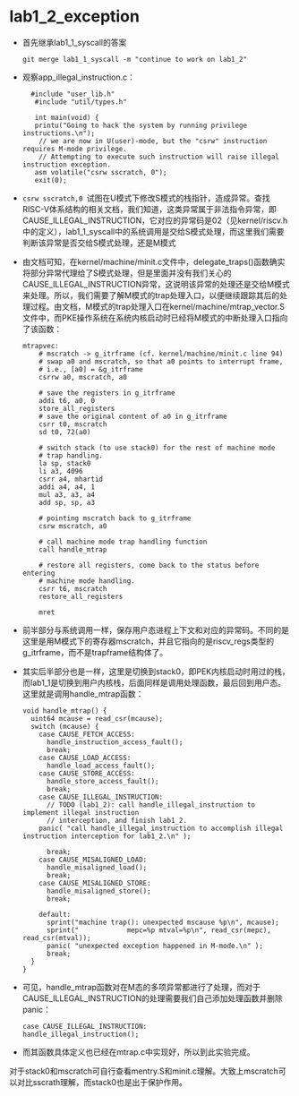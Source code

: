 # lab1_2_exception

- 首先继承lab1_1_syscall的答案

  ```
  git merge lab1_1_syscall -m "continue to work on lab1_2"
  ```

- 观察app_illegal_instruction.c：

  ```
    #include "user_lib.h"
     #include "util/types.h"
    
     int main(void) {
     printu("Going to hack the system by running privilege instructions.\n");
      // we are now in U(user)-mode, but the "csrw" instruction requires M-mode privilege.
      // Attempting to execute such instruction will raise illegal instruction exception.
     asm volatile("csrw sscratch, 0");
     exit(0);
  
  ```

- `csrw sscratch,0 `试图在U模式下修改S模式的栈指针，造成异常。查找RISC-V体系结构的相关文档，我们知道，这类异常属于非法指令异常，即CAUSE_ILLEGAL_INSTRUCTION，它对应的异常码是02（见kernel/riscv.h中的定义），lab1_1_syscall中的系统调用是交给S模式处理，而这里我们需要判断该异常是否交给S模式处理，还是M模式

- 由文档可知，在kernel/machine/minit.c文件中，delegate_traps()函数确实将部分异常代理给了S模式处理，但是里面并没有我们关心的CAUSE_ILLEGAL_INSTRUCTION异常，这说明该异常的处理还是交给M模式来处理。所以，我们需要了解M模式的trap处理入口，以便继续跟踪其后的处理过程。由文档，M模式的trap处理入口在kernel/machine/mtrap_vector.S文件中，而PKE操作系统在系统内核启动时已经将M模式的中断处理入口指向了该函数：

  ```
  mtrapvec:
      # mscratch -> g_itrframe (cf. kernel/machine/minit.c line 94)
      # swap a0 and mscratch, so that a0 points to interrupt frame,
      # i.e., [a0] = &g_itrframe
      csrrw a0, mscratch, a0
  
      # save the registers in g_itrframe
      addi t6, a0, 0
      store_all_registers
      # save the original content of a0 in g_itrframe
      csrr t0, mscratch
      sd t0, 72(a0)
  
      # switch stack (to use stack0) for the rest of machine mode
      # trap handling.
      la sp, stack0
      li a3, 4096
      csrr a4, mhartid
      addi a4, a4, 1
      mul a3, a3, a4
      add sp, sp, a3
  
      # pointing mscratch back to g_itrframe
      csrw mscratch, a0
  
      # call machine mode trap handling function
      call handle_mtrap
  
      # restore all registers, come back to the status before entering
      # machine mode handling.
      csrr t6, mscratch
      restore_all_registers
  
      mret
  ```

- 前半部分与系统调用一样，保存用户态进程上下文和对应的异常码。不同的是这里是用M模式下的寄存器mscratch，并且它指向的是riscv_regs类型的g_itrframe，而不是trapframe结构体了。

- 其实后半部分也是一样，这里是切换到stack0，即PEK内核启动时用过的栈，而lab1_1是切换到用户内核栈，后面同样是调用处理函数，最后回到用户态。这里就是调用handle_mtrap函数：

  ```
  void handle_mtrap() {
    uint64 mcause = read_csr(mcause);
    switch (mcause) {
      case CAUSE_FETCH_ACCESS:
        handle_instruction_access_fault();
        break;
      case CAUSE_LOAD_ACCESS:
        handle_load_access_fault();
      case CAUSE_STORE_ACCESS:
        handle_store_access_fault();
        break;
      case CAUSE_ILLEGAL_INSTRUCTION:
        // TODO (lab1_2): call handle_illegal_instruction to implement illegal instruction
        // interception, and finish lab1_2.
  	  panic( "call handle_illegal_instruction to accomplish illegal instruction interception for lab1_2.\n" );
        
        break;
      case CAUSE_MISALIGNED_LOAD:
        handle_misaligned_load();
        break;
      case CAUSE_MISALIGNED_STORE:
        handle_misaligned_store();
        break;
  
      default:
        sprint("machine trap(): unexpected mscause %p\n", mcause);
        sprint("            mepc=%p mtval=%p\n", read_csr(mepc), read_csr(mtval));
        panic( "unexpected exception happened in M-mode.\n" );
        break;
    }
  }
  ```

- 可见，handle_mtrap函数对在M态的多项异常都进行了处理，而对于CAUSE_ILLEGAL_INSTRUCTION的处理需要我们自己添加处理函数并删除panic：

  ```
  case CAUSE_ILLEGAL_INSTRUCTION:
  handle_illegal_instruction();
  ```

- 而其函数具体定义也已经在mtrap.c中实现好，所以到此实验完成。



对于stack0和mscratch可自行查看mentry.S和minit.c理解。大致上mscratch可以对比sscrath理解，而stack0也是出于保护作用。

